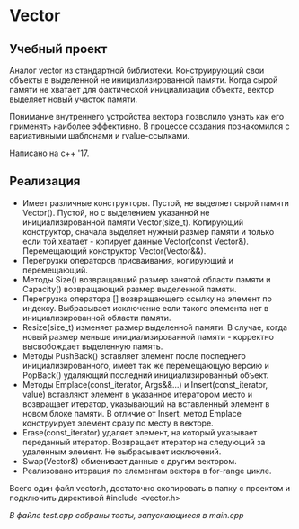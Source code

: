 # Vector

## Учебный проект
Аналог vector из стандартной библиотеки. Конструирующий свои объекты в выделенной не инициализированной памяти. Когда сырой памяти не хватает для фактической инициализации объекта, вектор выделяет новый участок памяти.

Понимание внутреннего устройства вектора позволило узнать как его применять наиболее эффективно. В процессе создания познакомился с вариативными шаблонами и rvalue-ссылками.

Написано на с++ '17.

## Реализация
- Имеет различные конструкторы. Пустой, не выделяет сырой памяти Vector(). Пустой, но с выделением указанной не инициализированной памяти Vector(size_t). Копирующий конструктор, сначала выделяет нужный размер памяти и только если той хватает - копирует данные Vector(const Vector&). Перемещающий конструктор Vector(Vector&&).
- Перегрузки операторов присваивания, копирующий и перемещающий.
- Методы Size() возвращавший размер занятой области памяти и Capacity() возвращающий размер выделенной памяти.
- Перегрузка оператора [] возвращающего ссылку на элемент по индексу. Выбрасывает исключение если такого элемента нет в инициализированной области памяти.
- Resize(size_t) изменяет размер выделенной памяти. В случае, когда новый размер меньше инициализированной памяти - корректно высвобождает выделенную память.
- Методы PushBack() вставляет элемент после последнего инициализированного, имеет так же перемещающую версию и PopBack() удаляющий последний инициализированный объект.
- Методы Emplace(const_iterator, Args&&...) и Insert(const_iterator, value) вставляют элемент в указанное итератором место и возвращает итератор, указывающий на вставленный элемент в новом блоке памяти. В отличие от Insert, метод Emplace конструирует элемент сразу по месту в векторе.
- Erase(const_iterator) удаляет элемент, на который указывает переданный итератор. Возвращает итератор на следующий за удаленным элемент. Не выбрасывает исключений.
- Swap(Vector&) обменивает данные с другим вектором.
- Реализовано итерация по элементам вектора в for-range цикле.

Всего один файл vector.h, достаточно скопировать в папку с проектом и подключить директивой #include <vector.h>

_В файле test.cpp собраны тесты, запускающиеся в main.cpp_
